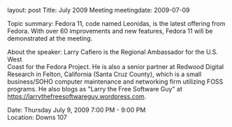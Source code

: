 layout: post
Title: July 2009 Meeting
meetingdate: 2009-07-09

Topic summary: Fedora 11, code named Leonidas, is the latest offering from     
Fedora. With over 60 improvements and new features, Fedora 11 will be          
demonstrated at the meeting.                                                   
                                                                             
About the speaker: Larry Cafiero is the Regional Ambassador for the U.S. West  
Coast for the Fedora Project. He is also a senior partner at Redwood Digital   
Research in Felton, California (Santa Cruz County), which is a small           
business/SOHO computer maintenance and networking firm utilizing FOSS          
programs. He also blogs as "Larry the Free Software Guy" at                    
https://larrythefreesoftwareguy.wordpress.com.                                  
                                                                             
Date: Thursday July 9, 2009 7:00 PM - 9:00 PM                                    
Location: Downs 107                                         
